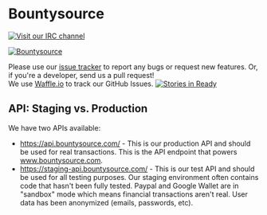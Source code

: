 # Bountysource
[![Visit our IRC channel](https://kiwiirc.com/buttons/chat.freenode.net/Bountysource.png)](https://kiwiirc.com/client/chat.freenode.net:+6697/?nick=Bountyuser|?#Bountysource)

[![Bountysource](https://www.bountysource.com/badge/team?team_id=1&style=bounties_posted)](https://www.bountysource.com/teams/bountysource/bounties?utm_source=Bountysource&utm_medium=shield&utm_campaign=bounties_posted)

Please use our [issue tracker](https://github.com/bountysource/frontend/issues) to report any bugs or request new features.  Or, if you're a developer, send us a pull request!  
We use [Waffle.io](https://waffle.io/bountysource/frontend) to track our GitHub Issues. [![Stories in Ready](https://badge.waffle.io/bountysource/frontend.png?label=ready&title=Ready)](https://waffle.io/bountysource/frontend)

## API: Staging vs. Production
We have two APIs available:
- https://api.bountysource.com/ - This is our production API and should be used for real transactions.  This is the API endpoint that powers www.bountysource.com.
- https://staging-api.bountysource.com/ - This is our test API and should be used for all testing purposes.  Our staging environment often contains code that hasn't been fully tested.  Paypal and Google Wallet are in "sandbox" mode which means financial transactions aren't real.  User data has been anonymized (emails, passwords, etc).
